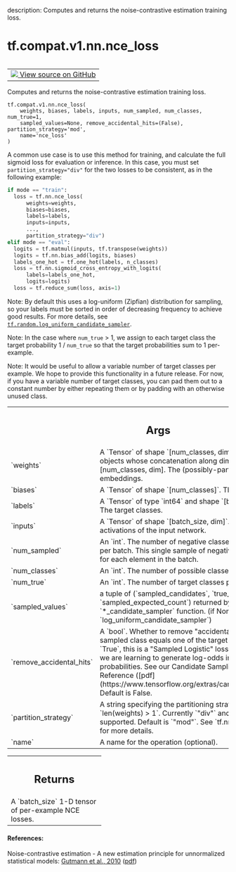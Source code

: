 description: Computes and returns the noise-contrastive estimation training loss.

<div itemscope itemtype="http://developers.google.com/ReferenceObject">
<meta itemprop="name" content="tf.compat.v1.nn.nce_loss" />
<meta itemprop="path" content="Stable" />
</div>

# tf.compat.v1.nn.nce_loss

<!-- Insert buttons and diff -->

<table class="tfo-notebook-buttons tfo-api nocontent" align="left">
<td>
  <a target="_blank" href="https://github.com/tensorflow/tensorflow/blob/r2.2/tensorflow/python/ops/nn_impl.py#L1955-L2063">
    <img src="https://www.tensorflow.org/images/GitHub-Mark-32px.png" />
    View source on GitHub
  </a>
</td>
</table>



Computes and returns the noise-contrastive estimation training loss.

<pre class="devsite-click-to-copy prettyprint lang-py tfo-signature-link">
<code>tf.compat.v1.nn.nce_loss(
    weights, biases, labels, inputs, num_sampled, num_classes, num_true=1,
    sampled_values=None, remove_accidental_hits=(False), partition_strategy='mod',
    name='nce_loss'
)
</code></pre>



<!-- Placeholder for "Used in" -->

A common use case is to use this method for training, and calculate the full
sigmoid loss for evaluation or inference. In this case, you must set
`partition_strategy="div"` for the two losses to be consistent, as in the
following example:

```python
if mode == "train":
  loss = tf.nn.nce_loss(
      weights=weights,
      biases=biases,
      labels=labels,
      inputs=inputs,
      ...,
      partition_strategy="div")
elif mode == "eval":
  logits = tf.matmul(inputs, tf.transpose(weights))
  logits = tf.nn.bias_add(logits, biases)
  labels_one_hot = tf.one_hot(labels, n_classes)
  loss = tf.nn.sigmoid_cross_entropy_with_logits(
      labels=labels_one_hot,
      logits=logits)
  loss = tf.reduce_sum(loss, axis=1)
```

Note: By default this uses a log-uniform (Zipfian) distribution for sampling,
so your labels must be sorted in order of decreasing frequency to achieve
good results.  For more details, see
<a href="../../../../tf/random/log_uniform_candidate_sampler.md"><code>tf.random.log_uniform_candidate_sampler</code></a>.

Note: In the case where `num_true` > 1, we assign to each target class
the target probability 1 / `num_true` so that the target probabilities
sum to 1 per-example.

Note: It would be useful to allow a variable number of target classes per
example.  We hope to provide this functionality in a future release.
For now, if you have a variable number of target classes, you can pad them
out to a constant number by either repeating them or by padding
with an otherwise unused class.

<!-- Tabular view -->
 <table class="responsive fixed orange">
<colgroup><col width="214px"><col></colgroup>
<tr><th colspan="2"><h2 class="add-link">Args</h2></th></tr>

<tr>
<td>
`weights`
</td>
<td>
A `Tensor` of shape `[num_classes, dim]`, or a list of `Tensor`
objects whose concatenation along dimension 0 has shape
[num_classes, dim].  The (possibly-partitioned) class embeddings.
</td>
</tr><tr>
<td>
`biases`
</td>
<td>
A `Tensor` of shape `[num_classes]`.  The class biases.
</td>
</tr><tr>
<td>
`labels`
</td>
<td>
A `Tensor` of type `int64` and shape `[batch_size,
num_true]`. The target classes.
</td>
</tr><tr>
<td>
`inputs`
</td>
<td>
A `Tensor` of shape `[batch_size, dim]`.  The forward
activations of the input network.
</td>
</tr><tr>
<td>
`num_sampled`
</td>
<td>
An `int`.  The number of negative classes to randomly sample
per batch. This single sample of negative classes is evaluated for each
element in the batch.
</td>
</tr><tr>
<td>
`num_classes`
</td>
<td>
An `int`. The number of possible classes.
</td>
</tr><tr>
<td>
`num_true`
</td>
<td>
An `int`.  The number of target classes per training example.
</td>
</tr><tr>
<td>
`sampled_values`
</td>
<td>
a tuple of (`sampled_candidates`, `true_expected_count`,
`sampled_expected_count`) returned by a `*_candidate_sampler` function.
(if None, we default to `log_uniform_candidate_sampler`)
</td>
</tr><tr>
<td>
`remove_accidental_hits`
</td>
<td>
A `bool`.  Whether to remove "accidental hits"
where a sampled class equals one of the target classes.  If set to
`True`, this is a "Sampled Logistic" loss instead of NCE, and we are
learning to generate log-odds instead of log probabilities. See
our Candidate Sampling Algorithms Reference
([pdf](https://www.tensorflow.org/extras/candidate_sampling.pdf)).
Default is False.
</td>
</tr><tr>
<td>
`partition_strategy`
</td>
<td>
A string specifying the partitioning strategy, relevant
if `len(weights) > 1`. Currently `"div"` and `"mod"` are supported.
Default is `"mod"`. See `tf.nn.embedding_lookup` for more details.
</td>
</tr><tr>
<td>
`name`
</td>
<td>
A name for the operation (optional).
</td>
</tr>
</table>



<!-- Tabular view -->
 <table class="responsive fixed orange">
<colgroup><col width="214px"><col></colgroup>
<tr><th colspan="2"><h2 class="add-link">Returns</h2></th></tr>
<tr class="alt">
<td colspan="2">
A `batch_size` 1-D tensor of per-example NCE losses.
</td>
</tr>

</table>



#### References:

Noise-contrastive estimation - A new estimation principle for unnormalized
statistical models:
  [Gutmann et al., 2010](http://proceedings.mlr.press/v9/gutmann10a)
  ([pdf](http://proceedings.mlr.press/v9/gutmann10a/gutmann10a.pdf))
